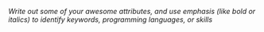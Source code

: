 _Write out some of your awesome attributes, and use emphasis (like bold or italics) to identify keywords, programming languages, or skills_
